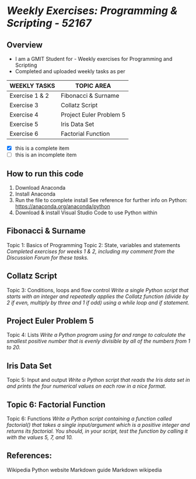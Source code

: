 # <em>Weekly Exercises: Programming & Scripting - 52167</em>
## Overview
* I am a GMIT Student for - Weekly exercises for Programming and Scripting
* Completed and uploaded weekly tasks as per 

WEEKLY TASKS |  TOPIC AREA
------------ | -------------
Exercise 1 & 2 | Fibonacci & Surname
Exercise 3 | Collatz Script
Exercise 4 | Project Euler Problem 5
Exercise 5 | Iris Data Set
Exercise 6 | Factorial Function

- [x] this is a complete item
- [ ] this is an incomplete item

## How to run this code
1. Download Anaconda
2. Install Anaconda
3. Run the file to complete install
   See reference for further info on Python: https://anaconda.org/anaconda/python
4. Download & install Visual Studio Code to use Python within

## Fibonacci & Surname
Topic 1: Basics of Programming 
Topic 2: State, variables and statements 
<em>Completed exercises for weeks 1 & 2, including my comment from the Discussion Forum for these tasks.</em>

## Collatz Script
Topic 3: Conditions, loops and flow control
<em>Write a single Python script that starts with an integer and repeatedly applies the Collatz function (divide by 2 if even, multiply by three and 1 if odd) using a while loop and if statement. </em>

## Project Euler Problem 5
Topic 4: Lists
<em>Write a Python program using for and range to calculate the smallest positive number that is evenly divisible by all of the numbers from 1 to 20.</em>

## Iris Data Set
Topic 5: Input and output
<em>Write a Python script that reads the Iris data set in and prints the four numerical values on each row in a nice format.</em> 

## Topic 6: Factorial Function
Topic 6: Functions
<em> Write a Python script containing a function called factorial() that takes a single input/argument which is a positive integer and returns its factorial. You should, in your script, test the function by calling it with the values 5, 7, and 10.</em>

## References:
Wikipedia
Python website
Markdown guide
Markdown wikipedia
